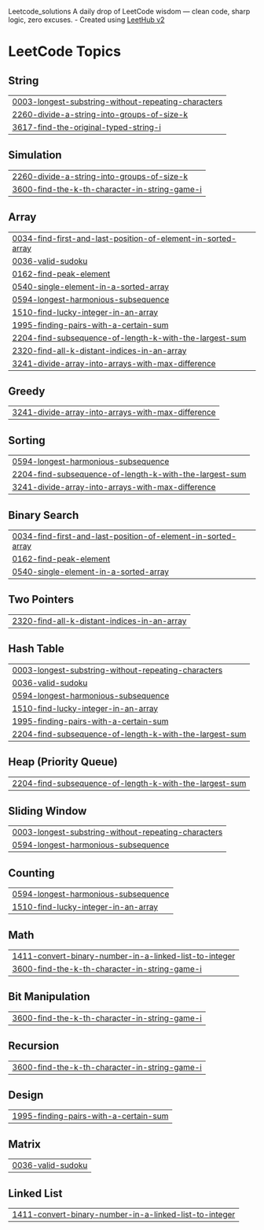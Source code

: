 Leetcode_solutions
A daily drop of LeetCode wisdom — clean code, sharp logic, zero excuses. - Created using [LeetHub v2](https://github.com/arunbhardwaj/LeetHub-2.0)

<!---LeetCode Topics Start-->
# LeetCode Topics
## String
|  |
| ------- |
| [0003-longest-substring-without-repeating-characters](https://github.com/CB-ESWAR/https-github.com-CB-ESWAR-leetcode-solutions-/tree/master/0003-longest-substring-without-repeating-characters) |
| [2260-divide-a-string-into-groups-of-size-k](https://github.com/CB-ESWAR/https-github.com-CB-ESWAR-leetcode-solutions-/tree/master/2260-divide-a-string-into-groups-of-size-k) |
| [3617-find-the-original-typed-string-i](https://github.com/CB-ESWAR/https-github.com-CB-ESWAR-leetcode-solutions-/tree/master/3617-find-the-original-typed-string-i) |
## Simulation
|  |
| ------- |
| [2260-divide-a-string-into-groups-of-size-k](https://github.com/CB-ESWAR/https-github.com-CB-ESWAR-leetcode-solutions-/tree/master/2260-divide-a-string-into-groups-of-size-k) |
| [3600-find-the-k-th-character-in-string-game-i](https://github.com/CB-ESWAR/https-github.com-CB-ESWAR-leetcode-solutions-/tree/master/3600-find-the-k-th-character-in-string-game-i) |
## Array
|  |
| ------- |
| [0034-find-first-and-last-position-of-element-in-sorted-array](https://github.com/CB-ESWAR/https-github.com-CB-ESWAR-leetcode-solutions-/tree/master/0034-find-first-and-last-position-of-element-in-sorted-array) |
| [0036-valid-sudoku](https://github.com/CB-ESWAR/https-github.com-CB-ESWAR-leetcode-solutions-/tree/master/0036-valid-sudoku) |
| [0162-find-peak-element](https://github.com/CB-ESWAR/https-github.com-CB-ESWAR-leetcode-solutions-/tree/master/0162-find-peak-element) |
| [0540-single-element-in-a-sorted-array](https://github.com/CB-ESWAR/https-github.com-CB-ESWAR-leetcode-solutions-/tree/master/0540-single-element-in-a-sorted-array) |
| [0594-longest-harmonious-subsequence](https://github.com/CB-ESWAR/https-github.com-CB-ESWAR-leetcode-solutions-/tree/master/0594-longest-harmonious-subsequence) |
| [1510-find-lucky-integer-in-an-array](https://github.com/CB-ESWAR/https-github.com-CB-ESWAR-leetcode-solutions-/tree/master/1510-find-lucky-integer-in-an-array) |
| [1995-finding-pairs-with-a-certain-sum](https://github.com/CB-ESWAR/https-github.com-CB-ESWAR-leetcode-solutions-/tree/master/1995-finding-pairs-with-a-certain-sum) |
| [2204-find-subsequence-of-length-k-with-the-largest-sum](https://github.com/CB-ESWAR/https-github.com-CB-ESWAR-leetcode-solutions-/tree/master/2204-find-subsequence-of-length-k-with-the-largest-sum) |
| [2320-find-all-k-distant-indices-in-an-array](https://github.com/CB-ESWAR/https-github.com-CB-ESWAR-leetcode-solutions-/tree/master/2320-find-all-k-distant-indices-in-an-array) |
| [3241-divide-array-into-arrays-with-max-difference](https://github.com/CB-ESWAR/https-github.com-CB-ESWAR-leetcode-solutions-/tree/master/3241-divide-array-into-arrays-with-max-difference) |
## Greedy
|  |
| ------- |
| [3241-divide-array-into-arrays-with-max-difference](https://github.com/CB-ESWAR/https-github.com-CB-ESWAR-leetcode-solutions-/tree/master/3241-divide-array-into-arrays-with-max-difference) |
## Sorting
|  |
| ------- |
| [0594-longest-harmonious-subsequence](https://github.com/CB-ESWAR/https-github.com-CB-ESWAR-leetcode-solutions-/tree/master/0594-longest-harmonious-subsequence) |
| [2204-find-subsequence-of-length-k-with-the-largest-sum](https://github.com/CB-ESWAR/https-github.com-CB-ESWAR-leetcode-solutions-/tree/master/2204-find-subsequence-of-length-k-with-the-largest-sum) |
| [3241-divide-array-into-arrays-with-max-difference](https://github.com/CB-ESWAR/https-github.com-CB-ESWAR-leetcode-solutions-/tree/master/3241-divide-array-into-arrays-with-max-difference) |
## Binary Search
|  |
| ------- |
| [0034-find-first-and-last-position-of-element-in-sorted-array](https://github.com/CB-ESWAR/https-github.com-CB-ESWAR-leetcode-solutions-/tree/master/0034-find-first-and-last-position-of-element-in-sorted-array) |
| [0162-find-peak-element](https://github.com/CB-ESWAR/https-github.com-CB-ESWAR-leetcode-solutions-/tree/master/0162-find-peak-element) |
| [0540-single-element-in-a-sorted-array](https://github.com/CB-ESWAR/https-github.com-CB-ESWAR-leetcode-solutions-/tree/master/0540-single-element-in-a-sorted-array) |
## Two Pointers
|  |
| ------- |
| [2320-find-all-k-distant-indices-in-an-array](https://github.com/CB-ESWAR/https-github.com-CB-ESWAR-leetcode-solutions-/tree/master/2320-find-all-k-distant-indices-in-an-array) |
## Hash Table
|  |
| ------- |
| [0003-longest-substring-without-repeating-characters](https://github.com/CB-ESWAR/https-github.com-CB-ESWAR-leetcode-solutions-/tree/master/0003-longest-substring-without-repeating-characters) |
| [0036-valid-sudoku](https://github.com/CB-ESWAR/https-github.com-CB-ESWAR-leetcode-solutions-/tree/master/0036-valid-sudoku) |
| [0594-longest-harmonious-subsequence](https://github.com/CB-ESWAR/https-github.com-CB-ESWAR-leetcode-solutions-/tree/master/0594-longest-harmonious-subsequence) |
| [1510-find-lucky-integer-in-an-array](https://github.com/CB-ESWAR/https-github.com-CB-ESWAR-leetcode-solutions-/tree/master/1510-find-lucky-integer-in-an-array) |
| [1995-finding-pairs-with-a-certain-sum](https://github.com/CB-ESWAR/https-github.com-CB-ESWAR-leetcode-solutions-/tree/master/1995-finding-pairs-with-a-certain-sum) |
| [2204-find-subsequence-of-length-k-with-the-largest-sum](https://github.com/CB-ESWAR/https-github.com-CB-ESWAR-leetcode-solutions-/tree/master/2204-find-subsequence-of-length-k-with-the-largest-sum) |
## Heap (Priority Queue)
|  |
| ------- |
| [2204-find-subsequence-of-length-k-with-the-largest-sum](https://github.com/CB-ESWAR/https-github.com-CB-ESWAR-leetcode-solutions-/tree/master/2204-find-subsequence-of-length-k-with-the-largest-sum) |
## Sliding Window
|  |
| ------- |
| [0003-longest-substring-without-repeating-characters](https://github.com/CB-ESWAR/https-github.com-CB-ESWAR-leetcode-solutions-/tree/master/0003-longest-substring-without-repeating-characters) |
| [0594-longest-harmonious-subsequence](https://github.com/CB-ESWAR/https-github.com-CB-ESWAR-leetcode-solutions-/tree/master/0594-longest-harmonious-subsequence) |
## Counting
|  |
| ------- |
| [0594-longest-harmonious-subsequence](https://github.com/CB-ESWAR/https-github.com-CB-ESWAR-leetcode-solutions-/tree/master/0594-longest-harmonious-subsequence) |
| [1510-find-lucky-integer-in-an-array](https://github.com/CB-ESWAR/https-github.com-CB-ESWAR-leetcode-solutions-/tree/master/1510-find-lucky-integer-in-an-array) |
## Math
|  |
| ------- |
| [1411-convert-binary-number-in-a-linked-list-to-integer](https://github.com/CB-ESWAR/https-github.com-CB-ESWAR-leetcode-solutions-/tree/master/1411-convert-binary-number-in-a-linked-list-to-integer) |
| [3600-find-the-k-th-character-in-string-game-i](https://github.com/CB-ESWAR/https-github.com-CB-ESWAR-leetcode-solutions-/tree/master/3600-find-the-k-th-character-in-string-game-i) |
## Bit Manipulation
|  |
| ------- |
| [3600-find-the-k-th-character-in-string-game-i](https://github.com/CB-ESWAR/https-github.com-CB-ESWAR-leetcode-solutions-/tree/master/3600-find-the-k-th-character-in-string-game-i) |
## Recursion
|  |
| ------- |
| [3600-find-the-k-th-character-in-string-game-i](https://github.com/CB-ESWAR/https-github.com-CB-ESWAR-leetcode-solutions-/tree/master/3600-find-the-k-th-character-in-string-game-i) |
## Design
|  |
| ------- |
| [1995-finding-pairs-with-a-certain-sum](https://github.com/CB-ESWAR/https-github.com-CB-ESWAR-leetcode-solutions-/tree/master/1995-finding-pairs-with-a-certain-sum) |
## Matrix
|  |
| ------- |
| [0036-valid-sudoku](https://github.com/CB-ESWAR/https-github.com-CB-ESWAR-leetcode-solutions-/tree/master/0036-valid-sudoku) |
## Linked List
|  |
| ------- |
| [1411-convert-binary-number-in-a-linked-list-to-integer](https://github.com/CB-ESWAR/https-github.com-CB-ESWAR-leetcode-solutions-/tree/master/1411-convert-binary-number-in-a-linked-list-to-integer) |
<!---LeetCode Topics End-->
